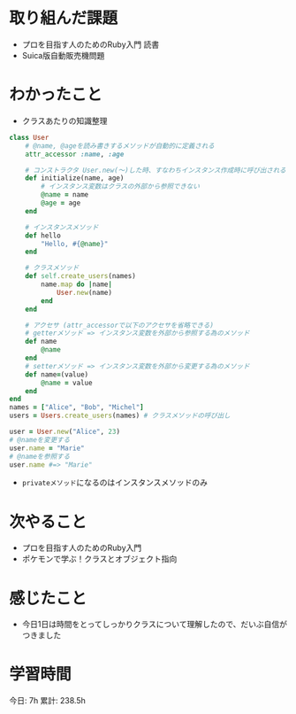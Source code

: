 # 取り組んだ課題 
+ プロを目指す人のためのRuby入門 読書 
+ Suica版自動販売機問題 
# わかったこと   
+ クラスあたりの知識整理
```rb
class User
    # @name, @ageを読み書きするメソッドが自動的に定義される
    attr_accessor :name, :age

    # コンストラクタ User.new(〜)した時、すなわちインスタンス作成時に呼び出される
    def initialize(name, age)
        # インスタンス変数はクラスの外部から参照できない
        @name = name
        @age = age
    end

    # インスタンスメソッド
    def hello
        "Hello, #{@name}"
    end

    # クラスメソッド
    def self.create_users(names)
        name.map do |name|
            User.new(name)
        end
    end

    # アクセサ (attr_accessorで以下のアクセサを省略できる)
    # getterメソッド => インスタンス変数を外部から参照する為のメソッド
    def name
        @name
    end
    # setterメソッド => インスタンス変数を外部から変更する為のメソッド
    def name=(value)
        @name = value
    end
end
names = ["Alice", "Bob", "Michel"]
users = Users.create_users(names) # クラスメソッドの呼び出し

user = User.new("Alice", 23)
# @nameを変更する
user.name = "Marie"
# @nameを参照する
user.name #=> "Marie"
```
+ `privateメソッド`になるのはインスタンスメソッドのみ

# 次やること
+ プロを目指す人のためのRuby入門  
+ ポケモンで学ぶ！クラスとオブジェクト指向
# 感じたこと
+ 今日1日は時間をとってしっかりクラスについて理解したので、だいぶ自信がつきました
# 学習時間  
今日: 7h 
累計: 238.5h 

